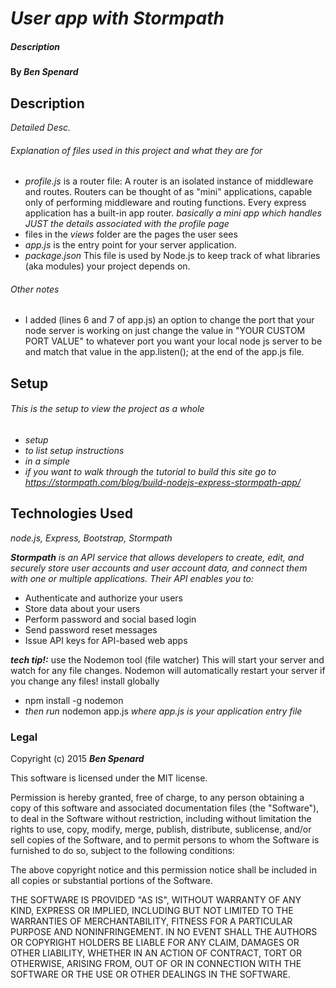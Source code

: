 # _User app with Stormpath_

##### _Description_

#### By _**Ben Spenard**_

## Description

_Detailed Desc._
###### Explanation of files used in this project and what they are for
* _profile.js_ is a router file: A router is an isolated instance of middleware and routes.
Routers can be thought of as "mini" applications, capable only
of performing middleware and routing functions. Every express
application has a built-in app router. _basically a mini app which handles JUST the details associated with the profile page_
* files in the _views_ folder are the pages the user sees
* _app.js_ is the entry point for your server application.
* _package.json_ This file is used by Node.js to keep track of what libraries (aka modules) your project depends on.

###### Other notes
* I added (lines 6 and 7 of app.js) an option to change the port that your node server is working on just change the value in "YOUR CUSTOM PORT VALUE" to whatever port you want your local node js server to be and match that value in the app.listen(); at the end of the app.js file.

## Setup
###### This is the setup to view the project as a whole

* _setup_
* _to list setup instructions_
* _in a simple_
* _if you want to walk through the tutorial to build this site go to https://stormpath.com/blog/build-nodejs-express-stormpath-app/_


## Technologies Used

_node.js, Express, Bootstrap, Stormpath_

_**Stormpath** is an API service that allows developers to create, edit, and securely store user accounts and user account data, and connect them with one or multiple applications. Their API enables you to:_

* Authenticate and authorize your users
* Store data about your users
* Perform password and social based login
* Send password reset messages
* Issue API keys for API-based web apps

_**tech tip!:**_ use the Nodemon tool (file watcher) This will start your server and watch for any file changes. Nodemon will automatically restart your server if you change any files!
install globally
* npm install -g nodemon
* _then run_ nodemon app.js _where app.js is your application entry file_


### Legal

Copyright (c) 2015 **_Ben Spenard_**

This software is licensed under the MIT license.

Permission is hereby granted, free of charge, to any person obtaining a copy
of this software and associated documentation files (the "Software"), to deal
in the Software without restriction, including without limitation the rights
to use, copy, modify, merge, publish, distribute, sublicense, and/or sell
copies of the Software, and to permit persons to whom the Software is
furnished to do so, subject to the following conditions:

The above copyright notice and this permission notice shall be included in
all copies or substantial portions of the Software.

THE SOFTWARE IS PROVIDED "AS IS", WITHOUT WARRANTY OF ANY KIND, EXPRESS OR
IMPLIED, INCLUDING BUT NOT LIMITED TO THE WARRANTIES OF MERCHANTABILITY,
FITNESS FOR A PARTICULAR PURPOSE AND NONINFRINGEMENT. IN NO EVENT SHALL THE
AUTHORS OR COPYRIGHT HOLDERS BE LIABLE FOR ANY CLAIM, DAMAGES OR OTHER
LIABILITY, WHETHER IN AN ACTION OF CONTRACT, TORT OR OTHERWISE, ARISING FROM,
OUT OF OR IN CONNECTION WITH THE SOFTWARE OR THE USE OR OTHER DEALINGS IN
THE SOFTWARE.
